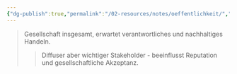 ```yaml
---
{"dg-publish":true,"permalink":"/02-resources/notes/oeffentlichkeit/","tags":["stakeholder/gesellschaft","wirtschaft/bwl"],"noteIcon":"","updated":"2025-09-27T01:32:43.000+02:00"}
---
```


>Gesellschaft insgesamt, erwartet verantwortliches und nachhaltiges Handeln.
>>Diffuser aber wichtiger Stakeholder - beeinflusst Reputation und gesellschaftliche Akzeptanz.